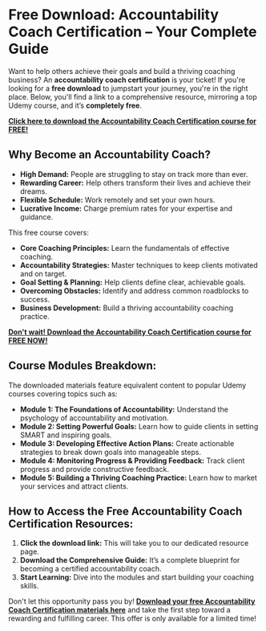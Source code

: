 # Free Download: Accountability Coach Certification – Your Complete Guide

Want to help others achieve their goals and build a thriving coaching business? An **accountability coach certification** is your ticket! If you're looking for a **free download** to jumpstart your journey, you're in the right place. Below, you'll find a link to a comprehensive resource, mirroring a top Udemy course, and it’s **completely free**.

[**Click here to download the Accountability Coach Certification course for FREE!**](https://udemywork.com/accountability-coach-certification)

## Why Become an Accountability Coach?

*   **High Demand:** People are struggling to stay on track more than ever.
*   **Rewarding Career:** Help others transform their lives and achieve their dreams.
*   **Flexible Schedule:** Work remotely and set your own hours.
*   **Lucrative Income:** Charge premium rates for your expertise and guidance.

This free course covers:

*   **Core Coaching Principles:** Learn the fundamentals of effective coaching.
*   **Accountability Strategies:** Master techniques to keep clients motivated and on target.
*   **Goal Setting & Planning:** Help clients define clear, achievable goals.
*   **Overcoming Obstacles:** Identify and address common roadblocks to success.
*   **Business Development:** Build a thriving accountability coaching practice.

[**Don't wait! Download the Accountability Coach Certification course for FREE NOW!**](https://udemywork.com/accountability-coach-certification)

## Course Modules Breakdown:

The downloaded materials feature equivalent content to popular Udemy courses covering topics such as:

*   **Module 1: The Foundations of Accountability:** Understand the psychology of accountability and motivation.
*   **Module 2: Setting Powerful Goals:** Learn how to guide clients in setting SMART and inspiring goals.
*   **Module 3: Developing Effective Action Plans:** Create actionable strategies to break down goals into manageable steps.
*   **Module 4: Monitoring Progress & Providing Feedback:** Track client progress and provide constructive feedback.
*   **Module 5: Building a Thriving Coaching Practice:** Learn how to market your services and attract clients.

## How to Access the Free Accountability Coach Certification Resources:

1.  **Click the download link:** This will take you to our dedicated resource page.
2.  **Download the Comprehensive Guide:** It’s a complete blueprint for becoming a certified accountability coach.
3.  **Start Learning:** Dive into the modules and start building your coaching skills.

Don't let this opportunity pass you by! **[Download your free Accountability Coach Certification materials here](https://udemywork.com/accountability-coach-certification)** and take the first step toward a rewarding and fulfilling career. This offer is only available for a limited time!
